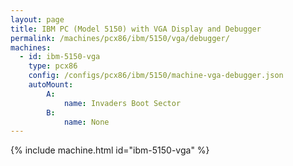 ```yaml
---
layout: page
title: IBM PC (Model 5150) with VGA Display and Debugger
permalink: /machines/pcx86/ibm/5150/vga/debugger/
machines:
  - id: ibm-5150-vga
    type: pcx86
    config: /configs/pcx86/ibm/5150/machine-vga-debugger.json
    autoMount:
        A:
            name: Invaders Boot Sector
        B:
            name: None
---
```


{% include machine.html id="ibm-5150-vga" %}
